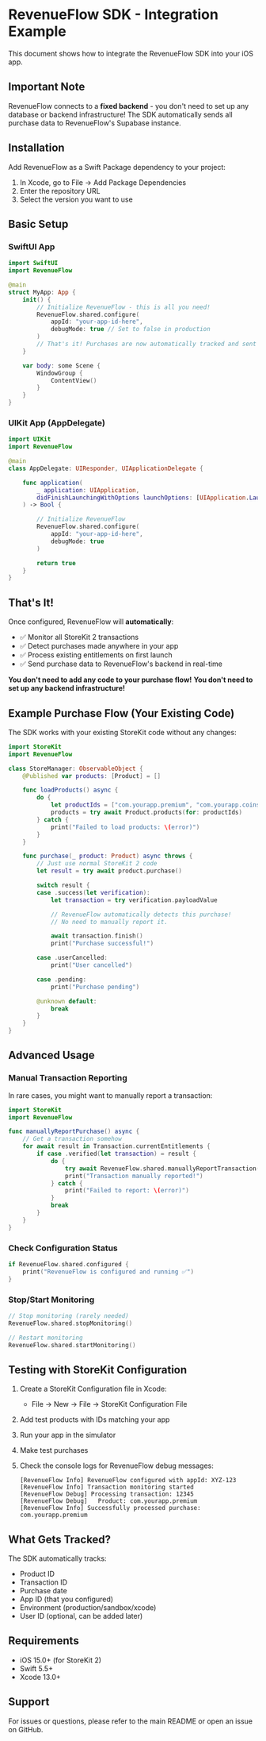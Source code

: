 # RevenueFlow SDK - Integration Example

This document shows how to integrate the RevenueFlow SDK into your iOS app.

## Important Note

RevenueFlow connects to a **fixed backend** - you don't need to set up any database or backend infrastructure! The SDK automatically sends all purchase data to RevenueFlow's Supabase instance.

## Installation

Add RevenueFlow as a Swift Package dependency to your project:

1. In Xcode, go to File → Add Package Dependencies
2. Enter the repository URL
3. Select the version you want to use

## Basic Setup

### SwiftUI App

```swift
import SwiftUI
import RevenueFlow

@main
struct MyApp: App {
    init() {
        // Initialize RevenueFlow - this is all you need!
        RevenueFlow.shared.configure(
            appId: "your-app-id-here",
            debugMode: true // Set to false in production
        )
        // That's it! Purchases are now automatically tracked and sent to RevenueFlow's backend
    }

    var body: some Scene {
        WindowGroup {
            ContentView()
        }
    }
}
```

### UIKit App (AppDelegate)

```swift
import UIKit
import RevenueFlow

@main
class AppDelegate: UIResponder, UIApplicationDelegate {

    func application(
        _ application: UIApplication,
        didFinishLaunchingWithOptions launchOptions: [UIApplication.LaunchOptionsKey: Any]?
    ) -> Bool {

        // Initialize RevenueFlow
        RevenueFlow.shared.configure(
            appId: "your-app-id-here",
            debugMode: true
        )

        return true
    }
}
```

## That's It!

Once configured, RevenueFlow will **automatically**:
- ✅ Monitor all StoreKit 2 transactions
- ✅ Detect purchases made anywhere in your app
- ✅ Process existing entitlements on first launch
- ✅ Send purchase data to RevenueFlow's backend in real-time

**You don't need to add any code to your purchase flow!**
**You don't need to set up any backend infrastructure!**

## Example Purchase Flow (Your Existing Code)

The SDK works with your existing StoreKit code without any changes:

```swift
import StoreKit
import RevenueFlow

class StoreManager: ObservableObject {
    @Published var products: [Product] = []

    func loadProducts() async {
        do {
            let productIds = ["com.yourapp.premium", "com.yourapp.coins100"]
            products = try await Product.products(for: productIds)
        } catch {
            print("Failed to load products: \(error)")
        }
    }

    func purchase(_ product: Product) async throws {
        // Just use normal StoreKit 2 code
        let result = try await product.purchase()

        switch result {
        case .success(let verification):
            let transaction = try verification.payloadValue

            // RevenueFlow automatically detects this purchase!
            // No need to manually report it.

            await transaction.finish()
            print("Purchase successful!")

        case .userCancelled:
            print("User cancelled")

        case .pending:
            print("Purchase pending")

        @unknown default:
            break
        }
    }
}
```

## Advanced Usage

### Manual Transaction Reporting

In rare cases, you might want to manually report a transaction:

```swift
import StoreKit
import RevenueFlow

func manuallyReportPurchase() async {
    // Get a transaction somehow
    for await result in Transaction.currentEntitlements {
        if case .verified(let transaction) = result {
            do {
                try await RevenueFlow.shared.manuallyReportTransaction(transaction)
                print("Transaction manually reported!")
            } catch {
                print("Failed to report: \(error)")
            }
            break
        }
    }
}
```

### Check Configuration Status

```swift
if RevenueFlow.shared.configured {
    print("RevenueFlow is configured and running ✅")
}
```

### Stop/Start Monitoring

```swift
// Stop monitoring (rarely needed)
RevenueFlow.shared.stopMonitoring()

// Restart monitoring
RevenueFlow.shared.startMonitoring()
```

## Testing with StoreKit Configuration

1. Create a StoreKit Configuration file in Xcode:
   - File → New → File → StoreKit Configuration File

2. Add test products with IDs matching your app

3. Run your app in the simulator

4. Make test purchases

5. Check the console logs for RevenueFlow debug messages:
   ```
   [RevenueFlow Info] RevenueFlow configured with appId: XYZ-123
   [RevenueFlow Info] Transaction monitoring started
   [RevenueFlow Debug] Processing transaction: 12345
   [RevenueFlow Debug]   Product: com.yourapp.premium
   [RevenueFlow Info] Successfully processed purchase: com.yourapp.premium
   ```

## What Gets Tracked?

The SDK automatically tracks:
- Product ID
- Transaction ID
- Purchase date
- App ID (that you configured)
- Environment (production/sandbox/xcode)
- User ID (optional, can be added later)

## Requirements

- iOS 15.0+ (for StoreKit 2)
- Swift 5.5+
- Xcode 13.0+

## Support

For issues or questions, please refer to the main README or open an issue on GitHub.
